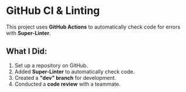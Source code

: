 # GitHub CI & Linting

This project uses **GitHub Actions** to automatically check code for errors with **Super-Linter**.

## What I Did:

1. Set up a repository on GitHub.
2. Added **Super-Linter** to automatically check code.
3. Created a **"dev" branch** for development.
4. Conducted a **code review** with a teammate.
